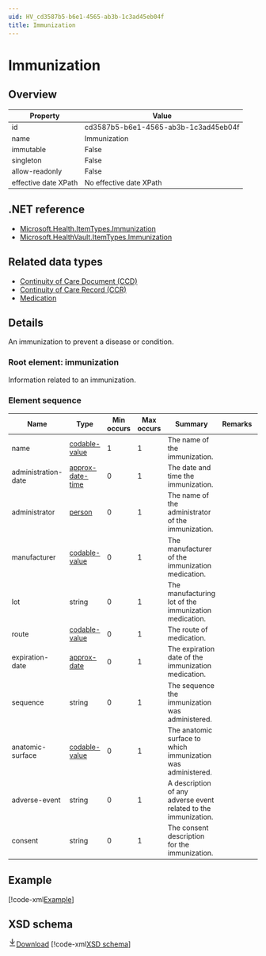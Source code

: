 ```yaml
---
uid: HV_cd3587b5-b6e1-4565-ab3b-1c3ad45eb04f
title: Immunization
---
```


# Immunization

## Overview

Property|Value
---|---
id|cd3587b5-b6e1-4565-ab3b-1c3ad45eb04f
name|Immunization
immutable|False
singleton|False
allow-readonly|False
effective date XPath|No effective date XPath

## .NET reference
- [Microsoft.Health.ItemTypes.Immunization](https://docs.microsoft.com/dotnet/api/microsoft.health.itemtypes.immunization)
- [Microsoft.HealthVault.ItemTypes.Immunization](https://docs.microsoft.com/dotnet/api/microsoft.healthvault.itemtypes.immunization)

## Related data types

- [Continuity of Care Document (CCD)](xref:HV_9c48a2b8-952c-4f5a-935d-f3292326bf54)
- [Continuity of Care Record (CCR)](xref:HV_1e1ccbfc-a55d-4d91-8940-fa2fbf73c195)
- [Medication](xref:HV_30cafccc-047d-4288-94ef-643571f7919d)

## Details
An immunization to prevent a disease or condition.

<a name='immunization'></a>

### Root element: immunization

Information related to an immunization.

### Element sequence

Name|Type|Min occurs|Max occurs|Summary|Remarks|Preferred Vocabulary
---|---|---|---|---|---|---
name|[codable-value](xref:HV_3e730686-781f-4616-aa0d-817bba8eb141#codable-value)|1|1|The name of the immunization.||[vaccines-cvx](xref:HV_edd20c44-281b-40ce-9639-5c74b129cd32)
administration-date|[approx-date-time](xref:HV_File_dates#approx-date-time)|0|1|The date and time the immunization.||
administrator|[person](xref:HV_3e730686-781f-4616-aa0d-817bba8eb141#person)|0|1|The name of the administrator of the immunization.||
manufacturer|[codable-value](xref:HV_3e730686-781f-4616-aa0d-817bba8eb141#codable-value)|0|1|The manufacturer of the immunization medication.||[vaccine-manufacturers-mvx](xref:HV_41719b55-1640-4655-9aab-7f771fcadb5b)
lot|string|0|1|The manufacturing lot of the immunization medication.||
route|[codable-value](xref:HV_3e730686-781f-4616-aa0d-817bba8eb141#codable-value)|0|1|The route of medication.||[medication-routes](xref:HV_e043c73c-289b-474a-aea2-17f691dd374e)
expiration-date|[approx-date](xref:HV_File_dates#approx-date)|0|1|The expiration date of the immunization medication.||
sequence|string|0|1|The sequence the immunization was administered.||
anatomic-surface|[codable-value](xref:HV_3e730686-781f-4616-aa0d-817bba8eb141#codable-value)|0|1|The anatomic surface to which immunization was administered.||
adverse-event|string|0|1|A description of any adverse event related to the immunization.||
consent|string|0|1|The consent description for the immunization.||

## Example
[!code-xml[Example](../sample-xml/cd3587b5-b6e1-4565-ab3b-1c3ad45eb04f.xml)]

## XSD schema
[![Download](/healthvault/images/download.png)Download](../xsd/immunization.xsd)
[!code-xml[XSD schema](../xsd/immunization.xsd)]

